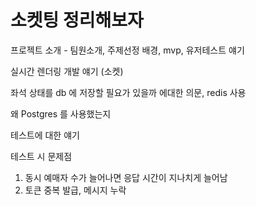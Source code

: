 # 소켓팅 정리해보자

프로젝트 소개 - 팀원소개, 주제선정 배경, mvp, 유저테스트 얘기

실시간 렌더링 개발 얘기 (소켓)

좌석 상태를 db 에 저장할 필요가 있을까 에대한 의문, redis 사용

왜 Postgres 를 사용했는지

테스트에 대한 얘기

테스트 시 문제점

1. 동시 예매자 수가 늘어나면 응답 시간이 지나치게 늘어남
2. 토큰 중복 발급, 메시지 누락
